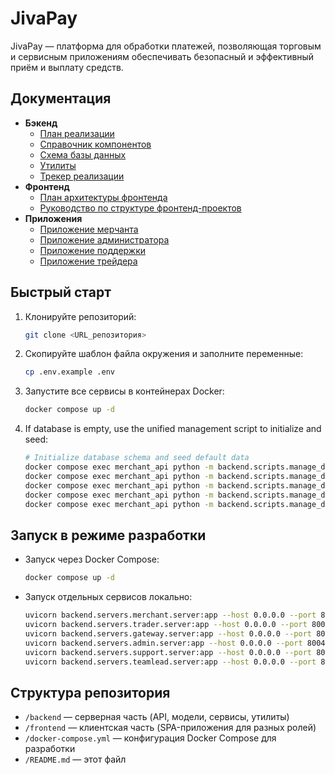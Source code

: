 # JivaPay

JivaPay — платформа для обработки платежей, позволяющая торговым и сервисным приложениям обеспечивать безопасный и эффективный приём и выплату средств.

## Документация

- **Бэкенд**
  - [План реализации](backend/README_IMPLEMENTATION_PLAN.md)
  - [Справочник компонентов](backend/README_COMPONENTS.md)
  - [Схема базы данных](backend/README_DB.md)
  - [Утилиты](backend/README_UTILITIES.md)
  - [Трекер реализации](backend/IMPLEMENTATION_TRACKER.md)
- **Фронтенд**
  - [План архитектуры фронтенда](frontend/README_ARCHITECTURE_PLAN.md)
  - [Руководство по структуре фронтенд-проектов](frontend_structure_guide.md)
- **Приложения**
  - [Приложение мерчанта](frontend/merchant_app/README.md)
  - [Приложение администратора](frontend/admin_app/README.md)
  - [Приложение поддержки](frontend/support_app/README.md)
  - [Приложение трейдера](frontend/trader_app/README.md)

## Быстрый старт

1. Клонируйте репозиторий:
   ```bash
   git clone <URL_репозитория>
   ```
2. Скопируйте шаблон файла окружения и заполните переменные:
   ```bash
   cp .env.example .env
   ```
3. Запустите все сервисы в контейнерах Docker:
   ```bash
   docker compose up -d
   ```
4. If database is empty, use the unified management script to initialize and seed:
   ```bash
   # Initialize database schema and seed default data
   docker compose exec merchant_api python -m backend.scripts.manage_db init
   docker compose exec merchant_api python -m backend.scripts.manage_db seed-config
   docker compose exec merchant_api python -m backend.scripts.manage_db seed_reference # For currencies
   docker compose exec merchant_api python -m backend.scripts.manage_db seed_data # For roles, admin
   docker compose exec merchant_api python -m backend.scripts.manage_db seed_payment_refs # For payment methods and banks
   ```

## Запуск в режиме разработки

- Запуск через Docker Compose:
  ```bash
  docker compose up -d
  ```
- Запуск отдельных сервисов локально:
  ```bash
  uvicorn backend.servers.merchant.server:app --host 0.0.0.0 --port 8001 --reload
  uvicorn backend.servers.trader.server:app --host 0.0.0.0 --port 8002 --reload
  uvicorn backend.servers.gateway.server:app --host 0.0.0.0 --port 8003 --reload
  uvicorn backend.servers.admin.server:app --host 0.0.0.0 --port 8004 --reload
  uvicorn backend.servers.support.server:app --host 0.0.0.0 --port 8005 --reload
  uvicorn backend.servers.teamlead.server:app --host 0.0.0.0 --port 8006 --reload
  ```

## Структура репозитория

- `/backend` — серверная часть (API, модели, сервисы, утилиты)
- `/frontend` — клиентская часть (SPA-приложения для разных ролей)
- `/docker-compose.yml` — конфигурация Docker Compose для разработки
- `/README.md` — этот файл